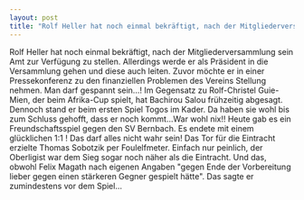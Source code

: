 ```yaml
---
layout: post
title: "Rolf Heller hat noch einmal bekräftigt, nach der Mitgliederversammlung sein Amt zur Verfügung zu stellen."
---
```


Rolf Heller hat noch einmal bekräftigt, nach der Mitgliederversammlung sein Amt zur Verfügung zu stellen. Allerdings werde er als Präsident in die Versammlung gehen und diese auch leiten. Zuvor möchte er in einer Pressekonferenz zu den finanziellen Problemen des Vereins Stellung nehmen. Man darf gespannt sein...! Im Gegensatz zu Rolf-Christel Guie-Mien, der beim Afrika-Cup spielt, hat Bachirou Salou frühzeitig abgesagt. Dennoch stand er beim ersten Spiel Togos im Kader. Da haben sie wohl bis zum Schluss gehofft, dass er noch kommt...War wohl nix!! Heute gab es ein Freundschaftsspiel gegen den SV Bernbach. Es endete mit einem glücklichen 1:1 ! Das darf alles nicht wahr sein! Das Tor für die Eintracht erzielte Thomas Sobotzik per Foulelfmeter. Einfach nur peinlich, der Oberligist war dem Sieg sogar noch näher als die Eintracht. Und das, obwohl Felix Magath nach eigenen Angaben "gegen Ende der Vorbereitung lieber gegen einen stärkeren Gegner gespielt hätte". Das sagte er zumindestens vor dem Spiel...
